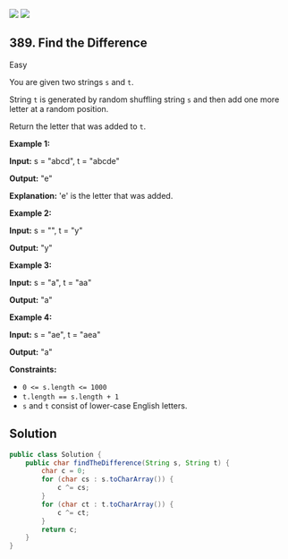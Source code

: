 [![](https://img.shields.io/github/stars/javadev/LeetCode-in-Java?label=Stars&style=flat-square)](https://github.com/javadev/LeetCode-in-Java)
[![](https://img.shields.io/github/forks/javadev/LeetCode-in-Java?label=Fork%20me%20on%20GitHub%20&style=flat-square)](https://github.com/javadev/LeetCode-in-Java/fork)

## 389\. Find the Difference

Easy

You are given two strings `s` and `t`.

String `t` is generated by random shuffling string `s` and then add one more letter at a random position.

Return the letter that was added to `t`.

**Example 1:**

**Input:** s = "abcd", t = "abcde"

**Output:** "e"

**Explanation:** 'e' is the letter that was added.

**Example 2:**

**Input:** s = "", t = "y"

**Output:** "y"

**Example 3:**

**Input:** s = "a", t = "aa"

**Output:** "a"

**Example 4:**

**Input:** s = "ae", t = "aea"

**Output:** "a"

**Constraints:**

*   `0 <= s.length <= 1000`
*   `t.length == s.length + 1`
*   `s` and `t` consist of lower-case English letters.

## Solution

```java
public class Solution {
    public char findTheDifference(String s, String t) {
        char c = 0;
        for (char cs : s.toCharArray()) {
            c ^= cs;
        }
        for (char ct : t.toCharArray()) {
            c ^= ct;
        }
        return c;
    }
}
```